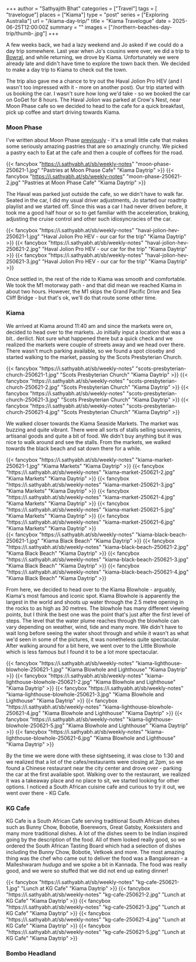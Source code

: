 
+++
author = "Sathyajith Bhat"
categories = ["Travel"]
tags = [ "travelogue"]
places = ["Kiama"]
type = "post"
series = ["Exploring Australia"]
url = "/kiama-day-trip/"
title = "Kiama Travelogue"
date = 2025-06-25T12:00:00Z
summary = ""
images = ["/northern-beaches-day-trip/thumb-.jpg"]
+++

A few weeks back, we had a lazy weekend and Jo asked if we could do a day trip somewhere. Last year when Jo's cousins were over, we did a trip to [Bowral](https://sathyabh.at/weekly-notes-13-2024/), and while returning, we drove by Kiama. Unfortunately we were already late and didn't have time to explore the town back then. We decided to make a day trip to Kiama to check out the town.

The trip also gave me a chance to try out the Haval Jolion Pro HEV (and I wasn't too impressed with it - more on another post). Our trip started with us booking the car. I wasn't sure how long we'd take - so we booked the car on GoGet for 8 hours. The Haval Jolion was parked at Crow's Nest, near Moon Phase cafe so we decided to head to the cafe for a quick breakfast, pick up coffee and start driving towards Kiama.

### Moon Phase

I've written about Moon Phase [previously](/weekly-notes-17-2025/) - it's a small little cafe that makes some seriously amazing pastries that are so amazingly crunchy. We picked a pastry each to Eat at the cafe and then a couple of coffees for the road.

<div class="masonry-gallery">

  {{< fancybox "https://i.sathyabh.at/sb/weekly-notes" "moon-phase-250621-1.jpg" "Pastries at Moon Phase Cafe" "Kiama Daytrip" >}}
  {{< fancybox "https://i.sathyabh.at/sb/weekly-notes" "moon-phase-250621-2.jpg" "Pastries at Moon Phase Cafe" "Kiama Daytrip" >}}

</div>

The Haval was parked just outside the cafe, so we didn't have to walk far. Seated in the car, I did my usual driver adjustments, Jo started our roadtrip playlist and we started off. Since this was a car I had never driven before, it took me a good half hour or so to get familiar with the acceleration, braking, adjusting the cruise control and other such idiosyncracies of the car.

<div class="masonry-gallery">
  {{< fancybox "https://i.sathyabh.at/sb/weekly-notes" "haval-jolion-hev-250621-1.jpg" "Haval Jolion Pro HEV - our car for the trip" "Kiama Daytrip" >}}
  {{< fancybox "https://i.sathyabh.at/sb/weekly-notes" "haval-jolion-hev-250621-2.jpg" "Haval Jolion Pro HEV - our car for the trip" "Kiama Daytrip" >}}
  {{< fancybox "https://i.sathyabh.at/sb/weekly-notes" "haval-jolion-hev-250621-3.jpg" "Haval Jolion Pro HEV - our car for the trip" "Kiama Daytrip" >}}
</div>


Once settled in, the rest of the ride to Kiama was smooth and comfortable. We took the M1 motorway path - and that did mean we reached Kiama in about two hours. However, the M1 skips the Grand Pacific Drive and Sea Cliff Bridge - but that's ok, we'll do that route some other time.

### Kiama

We arrived at Kiama around 11:40 am and since the markets were on, decided to head over to the markets. Jo initially input a location that was a bit.. derilict. Not sure what happened there but a quick check and we realized the markets were couple of streets away and we head over there. There wasn't much parking available, so we found a spot closeby and started walking to the market, passing by the Scots Presbyterian Church.

<div class="masonry-gallery">
  {{< fancybox "https://i.sathyabh.at/sb/weekly-notes" "scots-presbyterian-church-250621-1.jpg" "Scots Presbyterian Church" "Kiama Daytrip" >}}
  {{< fancybox "https://i.sathyabh.at/sb/weekly-notes" "scots-presbyterian-church-250621-2.jpg" "Scots Presbyterian Church" "Kiama Daytrip" >}}
  {{< fancybox "https://i.sathyabh.at/sb/weekly-notes" "scots-presbyterian-church-250621-3.jpg" "Scots Presbyterian Church" "Kiama Daytrip" >}}
  {{< fancybox "https://i.sathyabh.at/sb/weekly-notes" "scots-presbyterian-church-250621-4.jpg" "Scots Presbyterian Church" "Kiama Daytrip" >}}
</div>

We walked closer towards the Kiama Seaside Markets. The market was buzzing and quite vibrant. There were all sorts of stalls selling souvenirs, artisanal goods and quite a bit of food. We didn't buy anything but it was nice to walk around and see the stalls. From the markets, we walked towards the black beach and sat down there for a while.

<div class="masonry-gallery">
  {{< fancybox "https://i.sathyabh.at/sb/weekly-notes" "kiama-market-250621-1.jpg" "Kiama Markets" "Kiama Daytrip" >}}
  {{< fancybox "https://i.sathyabh.at/sb/weekly-notes" "kiama-market-250621-2.jpg" "Kiama Markets" "Kiama Daytrip" >}}
  {{< fancybox "https://i.sathyabh.at/sb/weekly-notes" "kiama-market-250621-3.jpg" "Kiama Markets" "Kiama Daytrip" >}}
  {{< fancybox "https://i.sathyabh.at/sb/weekly-notes" "kiama-market-250621-4.jpg" "Kiama Markets" "Kiama Daytrip" >}}
  {{< fancybox "https://i.sathyabh.at/sb/weekly-notes" "kiama-market-250621-5.jpg" "Kiama Markets" "Kiama Daytrip" >}}
  {{< fancybox "https://i.sathyabh.at/sb/weekly-notes" "kiama-market-250621-6.jpg" "Kiama Markets" "Kiama Daytrip" >}}
</div>

<div class="masonry-gallery">
  {{< fancybox "https://i.sathyabh.at/sb/weekly-notes" "kiama-black-beach-250621-1.jpg" "Kiama Black Beach" "Kiama Daytrip" >}}
  {{< fancybox "https://i.sathyabh.at/sb/weekly-notes" "kiama-black-beach-250621-2.jpg" "Kiama Black Beach" "Kiama Daytrip" >}}
  {{< fancybox "https://i.sathyabh.at/sb/weekly-notes" "kiama-black-beach-250621-3.jpg" "Kiama Black Beach" "Kiama Daytrip" >}}
  {{< fancybox "https://i.sathyabh.at/sb/weekly-notes" "kiama-black-beach-250621-4.jpg" "Kiama Black Beach" "Kiama Daytrip" >}}
</div>

From here, we decided to head over to the Kiama Blowhole - arguably, Kiama's most famous and iconic spot. Kiama Blowhole is apparently the largest in the world and shoots up water through the 2.5 metre opening in the rocks to as high as 30 metres. The blowhole has many different viewing points, but I think the best one was the point that's just after the first level of steps. The level that the water plume reaches through the blowhole can vary depending on weather, wind, tide and many more. We didn't have to wait long before seeing the water shoot through and while it wasn't as what we'd seen in some of the pictures, it was nonetheless quite spectacular. After walking around for a bit here, we went over to the Little Blowhole which is less famous but I found it to be a lot more spectacular. 

<div class="masonry-gallery">
  {{< fancybox "https://i.sathyabh.at/sb/weekly-notes" "kiama-lighthouse-blowhole-250621-1.jpg" "Kiama Blowhole and Lighthouse" "Kiama Daytrip" >}}
  {{< fancybox "https://i.sathyabh.at/sb/weekly-notes" "kiama-lighthouse-blowhole-250621-2.jpg" "Kiama Blowhole and Lighthouse" "Kiama Daytrip" >}}
  {{< fancybox "https://i.sathyabh.at/sb/weekly-notes" "kiama-lighthouse-blowhole-250621-3.jpg" "Kiama Blowhole and Lighthouse" "Kiama Daytrip" >}}
  {{< fancybox "https://i.sathyabh.at/sb/weekly-notes" "kiama-lighthouse-blowhole-250621-4.jpg" "Kiama Blowhole and Lighthouse" "Kiama Daytrip" >}}
  {{< fancybox "https://i.sathyabh.at/sb/weekly-notes" "kiama-lighthouse-blowhole-250621-5.jpg" "Kiama Blowhole and Lighthouse" "Kiama Daytrip" >}}
  {{< fancybox "https://i.sathyabh.at/sb/weekly-notes" "kiama-lighthouse-blowhole-250621-6.jpg" "Kiama Blowhole and Lighthouse" "Kiama Daytrip" >}}
</div>

By the time we were done with these sightseeing, it was close to 1:30 and we realized that a lot of the cafes/restaurants were closing at 2pm, so we found a Chinese restaurant near the city center and drove over - parking the car at the first available spot. Walking over to the restaurant, we realized it was a takeaway place and no place to sit, we started looking for other options. I noticed a South African cuisine cafe and curious to try it out, we went over there - KG Cafe.

### KG Cafe

KG Cafe is a South African Cafe serving traditional South African dishes such as Bunny Chow, Bobotie, Boerewors, Great Gatsby, Koeksisters and many more traditional dishes. A lot of the dishes seem to be Indian inspired going by the description of the food. All of them looked really good, so we ordered the South African Tasting Board which had a selection of dishes including the Bunny Chow, Bobotie, Vetkoek and more. The most amazing thing was the chef who came out to deliver the food was a Bangalorean - a Malleshwaram _huduga_ and we spoke a bit in Kannada. The food was really good, and we were so stuffed that we did not end up eating dinner!

<div class="masonry-gallery">
  {{< fancybox "https://i.sathyabh.at/sb/weekly-notes" "kg-cafe-250621-1.jpg" "Lunch at KG Cafe" "Kiama Daytrip" >}}
  {{< fancybox "https://i.sathyabh.at/sb/weekly-notes" "kg-cafe-250621-2.jpg" "Lunch at KG Cafe" "Kiama Daytrip" >}}
  {{< fancybox "https://i.sathyabh.at/sb/weekly-notes" "kg-cafe-250621-3.jpg" "Lunch at KG Cafe" "Kiama Daytrip" >}}
  {{< fancybox "https://i.sathyabh.at/sb/weekly-notes" "kg-cafe-250621-4.jpg" "Lunch at KG Cafe" "Kiama Daytrip" >}}
  {{< fancybox "https://i.sathyabh.at/sb/weekly-notes" "kg-cafe-250621-5.jpg" "Lunch at KG Cafe" "Kiama Daytrip" >}}
</div>

### Bombo Headland

